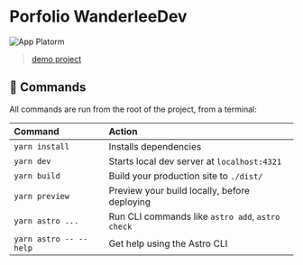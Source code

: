 # Porfolio WanderleeDev



![App Platorm](https://www.dropbox.com/scl/fi/ku07w7154q4p83hitn7ic/my-porfolio.webp?rlkey=l377uo76fdlui8f3hv0uutqxr&st=qqxoc7m7&raw=1)

>[demo project](https://wanderlee-porfolio-virid.vercel.app/)

## 🧞 Commands

All commands are run from the root of the project, from a terminal:

| Command                   | Action                                           |
| :------------------------ | :----------------------------------------------- |
| `yarn install`             | Installs dependencies                            |
| `yarn dev`             | Starts local dev server at `localhost:4321`      |
| `yarn build`           | Build your production site to `./dist/`          |
| `yarn preview`         | Preview your build locally, before deploying     |
| `yarn astro ...`       | Run CLI commands like `astro add`, `astro check` |
| `yarn astro -- --help` | Get help using the Astro CLI                     |


